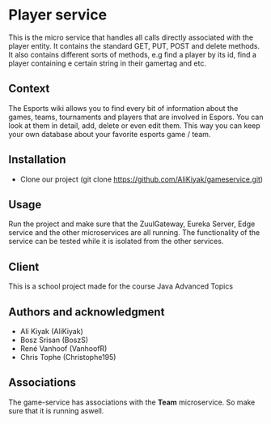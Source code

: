 # Player service 
This is the micro service that handles all calls directly associated with the player entity. It contains the standard GET, PUT, POST and delete methods. It also contains different sorts of methods, e.g find a player by its id, find a player containing e certain string in their gamertag and etc.

## Context
The Esports wiki allows you to find every bit of information about the games, teams, tournaments and players that are involved in Espors. You can look at them in detail, add, delete or even edit them. This way you can keep your own database about your favorite esports game / team.

## Installation
* Clone our project (git clone https://github.com/AliKiyak/gameservice.git)

## Usage
Run the project and make sure that the ZuulGateway, Eureka Server, Edge service and the other microservices are all running.
The functionality of the service can be tested while it is isolated from the other services.

## Client
This is a school project made for the course Java Advanced Topics

## Authors and acknowledgment
* Ali Kiyak (AliKiyak)
* Bosz Srisan (BoszS)
* René Vanhoof (VanhoofR)
* Chris Tophe (Christophe195)

## Associations
The game-service has associations with the **Team** microservice. So make sure that it is running aswell.
